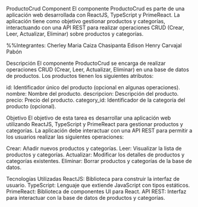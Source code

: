 ProductoCrud Component
El componente ProductoCrud es parte de una aplicación web desarrollada con ReactJS, TypeScript y PrimeReact. La aplicación tiene como objetivo gestionar productos y categorías, interactuando con una API REST para realizar operaciones CRUD (Crear, Leer, Actualizar, Eliminar) sobre productos y categorías.

%%Integrantes:
Cherley Maria Caiza Chasipanta
Edison Henry Carvajal Pabón

Descripción
El componente ProductoCrud se encarga de realizar operaciones CRUD (Crear, Leer, Actualizar, Eliminar) en una base de datos de productos. Los productos tienen los siguientes atributos:

id: Identificador único del producto (opcional en algunas operaciones).
nombre: Nombre del producto.
descripcion: Descripción del producto.
precio: Precio del producto.
category_id: Identificador de la categoría del producto (opcional).

Objetivo
El objetivo de esta tarea es desarrollar una aplicación web utilizando ReactJS, TypeScript y PrimeReact para gestionar productos y categorías. La aplicación debe interactuar con una API REST para permitir a los usuarios realizar las siguientes operaciones:

Crear: Añadir nuevos productos y categorías.
Leer: Visualizar la lista de productos y categorías.
Actualizar: Modificar los detalles de productos y categorías existentes.
Eliminar: Borrar productos y categorías de la base de datos.

Tecnologías Utilizadas
ReactJS: Biblioteca para construir la interfaz de usuario.
TypeScript: Lenguaje que extiende JavaScript con tipos estáticos.
PrimeReact: Biblioteca de componentes UI para React.
API REST: Interfaz para interactuar con la base de datos de productos y categorías.
